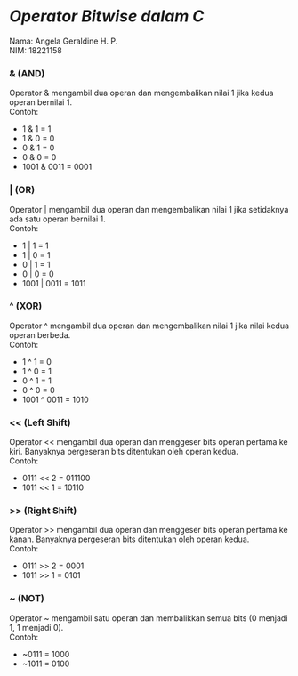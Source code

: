 
# ***Operator Bitwise dalam C***
Nama: Angela Geraldine H. P.\
NIM: 18221158

### **& (AND)**
Operator & mengambil dua operan dan mengembalikan nilai 1 jika kedua operan bernilai 1.\
Contoh:
- 1 & 1 = 1
- 1 & 0 = 0
- 0 & 1 = 0
- 0 & 0 = 0
- 1001 & 0011 = 0001

### **| (OR)**
Operator | mengambil dua operan dan mengembalikan nilai 1 jika setidaknya ada satu operan bernilai 1.\
Contoh:
- 1 | 1 = 1
- 1 | 0 = 1
- 0 | 1 = 1
- 0 | 0 = 0
- 1001 | 0011 = 1011

### **^ (XOR)**
Operator ^ mengambil dua operan dan mengembalikan nilai 1 jika nilai kedua operan berbeda.\
Contoh:
- 1 ^ 1 = 0
- 1 ^ 0 = 1
- 0 ^ 1 = 1
- 0 ^ 0 = 0
- 1001 ^ 0011 = 1010

### **<< (Left Shift)**
Operator << mengambil dua operan dan menggeser bits operan pertama ke kiri. Banyaknya pergeseran bits ditentukan oleh operan kedua.\
Contoh:
- 0111 << 2 = 011100
- 1011 << 1 = 10110

### **>> (Right Shift)**
Operator >> mengambil dua operan dan menggeser bits operan pertama ke kanan. Banyaknya pergeseran bits ditentukan oleh operan kedua.\
Contoh:
- 0111 >> 2 = 0001
- 1011 >> 1 = 0101

### ~ (NOT)
Operator ~ mengambil satu operan dan membalikkan semua bits (0 menjadi 1, 1 menjadi 0).\
Contoh:
- ~0111 = 1000
- ~1011 = 0100

